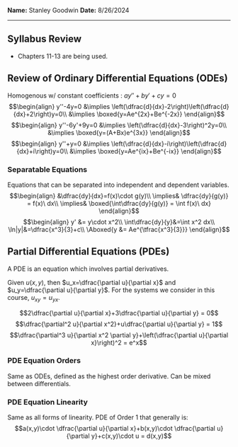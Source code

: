 **Name:** Stanley Goodwin
**Date:** 8/26/2024

---
## Syllabus Review
 - Chapters 11-13 are being used.

## Review of Ordinary Differential Equations (ODEs)
Homogenous w/ constant coefficients : $ay''+by'+cy=0$
$$\begin{align}
y''-4y=0 &\implies \left(\dfrac{d}{dx}-2\right)\left(\dfrac{d}{dx}+2\right)y=0\\
&\implies \boxed{y=Ae^{2x}+Be^{-2x}}
\end{align}$$
$$\begin{align}
y''-6y'+9y=0 &\implies \left(\dfrac{d}{dx}-3\right)^2y=0\\
&\implies \boxed{y=(A+Bx)e^{3x}}
\end{align}$$
$$\begin{align}
y''+y=0 &\implies \left(\dfrac{d}{dx}-i\right)\left(\dfrac{d}{dx}+i\right)y=0\\
&\implies \boxed{y=Ae^{ix}+Be^{-ix}}
\end{align}$$

### Separatable Equations
Equations that can be separated into independent and dependent variables.
$$\begin{align}
&\dfrac{dy}{dx}=f(x)\cdot g(y)\\
\implies& \dfrac{dy}{g(y)} = f(x)\ dx\\
\implies& \boxed{\int\dfrac{dy}{g(y)} = \int f(x)\ dx}
\end{align}$$
$$\begin{align}
y' &= y\cdot x^2\\
\int\dfrac{dy}{y}&=\int x^2 dx\\
\ln|y|&=\dfrac{x^3}{3}+c\\
\Aboxed{y &= Ae^{\tfrac{x^3}{3}}}
\end{align}$$

## Partial Differential Equations (PDEs)
A PDE is an equation which involves partial derivatives.

Given $u(x,y)$, then $u_x=\dfrac{\partial u}{\partial x}$ and $u_y=\dfrac{\partial u}{\partial y}$.
For the systems we consider in this course, $u_{xy}=u_{yx}$.

$$2\dfrac{\partial u}{\partial x}+3\dfrac{\partial u}{\partial y} = 0$$
$$\dfrac{\partial^2 u}{\partial x^2}+u\dfrac{\partial u}{\partial y} = 1$$
$$\dfrac{\partial^3 u}{\partial x^2 \partial y}+\left(\dfrac{\partial u}{\partial x}\right)^2 = e^x$$

### PDE Equation Orders
Same as ODEs, defined as the highest order derivative.
Can be mixed between differentials.

### PDE Equation Linearity
Same as all forms of linearity.
PDE of Order 1 that generally is:
$$a(x,y)\cdot \dfrac{\partial u}{\partial x}+b(x,y)\cdot \dfrac{\partial u}{\partial y}+c(x,y)\cdot u = d(x,y)$$
